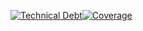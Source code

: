 [![Technical Debt](https://sonarcloud.io/api/project_badges/measure?project=flooooooooooorian_cgn-java-24-5-fullstack-dummy-backend&metric=sqale_index)](https://sonarcloud.io/summary/new_code?id=flooooooooooorian_cgn-java-24-5-fullstack-dummy-backend)[![Coverage](https://sonarcloud.io/api/project_badges/measure?project=flooooooooooorian_cgn-java-24-5-fullstack-dummy-backend&metric=coverage)](https://sonarcloud.io/summary/new_code?id=flooooooooooorian_cgn-java-24-5-fullstack-dummy-backend)
